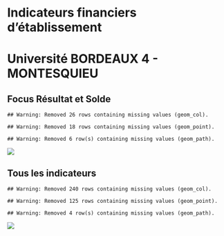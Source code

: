 Indicateurs financiers d’établissement
================

# Université BORDEAUX 4 - MONTESQUIEU

## Focus Résultat et Solde

    ## Warning: Removed 26 rows containing missing values (geom_col).

    ## Warning: Removed 18 rows containing missing values (geom_point).

    ## Warning: Removed 6 row(s) containing missing values (geom_path).

![](université_bordeaux_4___montesquieu_files/figure-gfm/etab.focus-1.png)<!-- -->

## Tous les indicateurs

    ## Warning: Removed 240 rows containing missing values (geom_col).

    ## Warning: Removed 125 rows containing missing values (geom_point).

    ## Warning: Removed 4 row(s) containing missing values (geom_path).

![](université_bordeaux_4___montesquieu_files/figure-gfm/etab-1.png)<!-- -->

